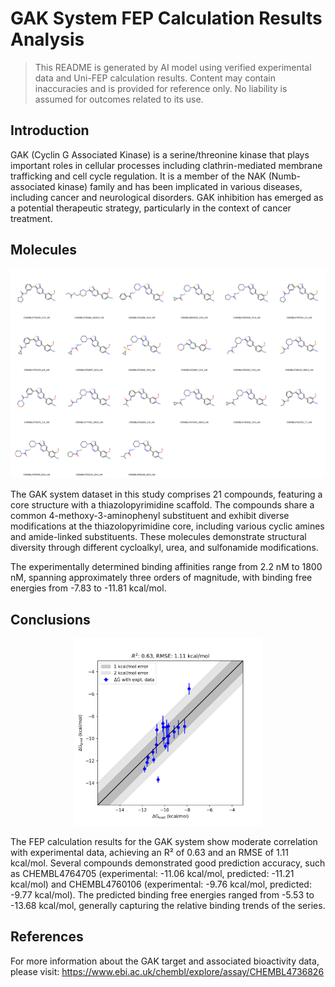 # GAK System FEP Calculation Results Analysis

> This README is generated by AI model using verified experimental data and Uni-FEP calculation results. Content may contain inaccuracies and is provided for reference only. No liability is assumed for outcomes related to its use.

## Introduction

GAK (Cyclin G Associated Kinase) is a serine/threonine kinase that plays important roles in cellular processes including clathrin-mediated membrane trafficking and cell cycle regulation. It is a member of the NAK (Numb-associated kinase) family and has been implicated in various diseases, including cancer and neurological disorders. GAK inhibition has emerged as a potential therapeutic strategy, particularly in the context of cancer treatment.

## Molecules

![Molecular structures of representative compounds](mol_grid.png)

The GAK system dataset in this study comprises 21 compounds, featuring a core structure with a thiazolopyrimidine scaffold. The compounds share a common 4-methoxy-3-aminophenyl substituent and exhibit diverse modifications at the thiazolopyrimidine core, including various cyclic amines and amide-linked substituents. These molecules demonstrate structural diversity through different cycloalkyl, urea, and sulfonamide modifications.

The experimentally determined binding affinities range from 2.2 nM to 1800 nM, spanning approximately three orders of magnitude, with binding free energies from -7.83 to -11.81 kcal/mol.

## Conclusions

<p align="center"><img src="result_dG.png" width="300"></p>

The FEP calculation results for the GAK system show moderate correlation with experimental data, achieving an R² of 0.63 and an RMSE of 1.11 kcal/mol. Several compounds demonstrated good prediction accuracy, such as CHEMBL4764705 (experimental: -11.06 kcal/mol, predicted: -11.21 kcal/mol) and CHEMBL4760106 (experimental: -9.76 kcal/mol, predicted: -9.77 kcal/mol). The predicted binding free energies ranged from -5.53 to -13.68 kcal/mol, generally capturing the relative binding trends of the series.

## References

For more information about the GAK target and associated bioactivity data, please visit:
https://www.ebi.ac.uk/chembl/explore/assay/CHEMBL4736826 